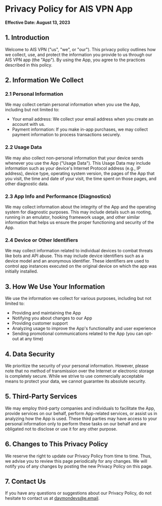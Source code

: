 # Privacy Policy for AIS VPN App

**Effective Date: August 13, 2023**

## 1. Introduction

Welcome to AIS VPN ("us", "we", or "our"). This privacy policy outlines how we collect, use, and protect the information you provide to us through our AIS VPN app (the "App"). By using the App, you agree to the practices described in this policy.

## 2. Information We Collect

### 2.1 Personal Information

We may collect certain personal information when you use the App, including but not limited to:
- Your email address: We collect your email address when you create an account with us.
- Payment information: If you make in-app purchases, we may collect payment information to process transactions securely.

### 2.2 Usage Data

We may also collect non-personal information that your device sends whenever you use the App ("Usage Data"). This Usage Data may include information such as your device's Internet Protocol address (e.g., IP address), device type, operating system version, the pages of the App that you visit, the time and date of your visit, the time spent on those pages, and other diagnostic data.

### 2.3 App Info and Performance (Diagnostics)

We may collect information about the integrity of the App and the operating system for diagnostic purposes. This may include details such as rooting, running in an emulator, hooking framework usage, and other similar information that helps us ensure the proper functioning and security of the App.

### 2.4 Device or Other Identifiers

We may collect information related to individual devices to combat threats like bots and API abuse. This may include device identifiers such as a device model and an anonymous identifier. These identifiers are used to control app instances executed on the original device on which the app was initially installed.

## 3. How We Use Your Information

We use the information we collect for various purposes, including but not limited to:
- Providing and maintaining the App
- Notifying you about changes to our App
- Providing customer support
- Analyzing usage to improve the App's functionality and user experience
- Sending promotional communications related to the App (you can opt-out at any time)

## 4. Data Security

We prioritize the security of your personal information. However, please note that no method of transmission over the Internet or electronic storage is completely secure. While we strive to use commercially acceptable means to protect your data, we cannot guarantee its absolute security.

## 5. Third-Party Services

We may employ third-party companies and individuals to facilitate the App, provide services on our behalf, perform App-related services, or assist us in analyzing how the App is used. These third parties may have access to your personal information only to perform these tasks on our behalf and are obligated not to disclose or use it for any other purpose.

## 6. Changes to This Privacy Policy

We reserve the right to update our Privacy Policy from time to time. Thus, we advise you to review this page periodically for any changes. We will notify you of any changes by posting the new Privacy Policy on this page.

## 7. Contact Us

If you have any questions or suggestions about our Privacy Policy, do not hesitate to contact us at daymondevs@e.email.
